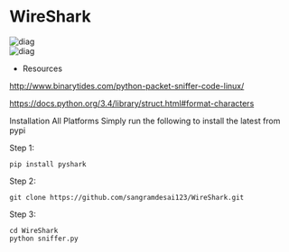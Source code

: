 # WireShark

![diag](https://github.com/sangramdesai123/WireShark/blob/master/img/1.png)  
![diag](https://github.com/sangramdesai123/WireShark/blob/master/img/2.png)  

- Resources 

http://www.binarytides.com/python-packet-sniffer-code-linux/

https://docs.python.org/3.4/library/struct.html#format-characters


Installation
All Platforms
Simply run the following to install the latest from pypi

Step 1:

    pip install pyshark
Step 2:

    git clone https://github.com/sangramdesai123/WireShark.git
    
Step 3:

    cd WireShark
    python sniffer.py
